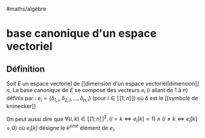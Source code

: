 #maths/algèbre 
# base canonique d'un espace vectoriel


## Définition
Soit $E$ un espace vectoriel de [[dimension d'un espace vectoriel|dimension]] $n$,
La base canonique de $E$ se compose des vecteurs $e_i$ ($i$ allant de $1$ à $n$) définis par :
$e_i = (\delta_{1,i}, \delta_{2,i}, \ldots, \delta_{n,i})$ (pour $i\in[\![1;n]\!]$)
où $\delta$ est le [[symbole de kronecker]]

On peut aussi dire que $\forall (i,k)\in[\![1;n]\!]^2, (i=k\iff e_i[k] = 1) \wedge (i\neq k\iff e_i[k] = 0)$
où $e_i[k]$ désigne le $k^{ème}$ élément de $e_i$.

